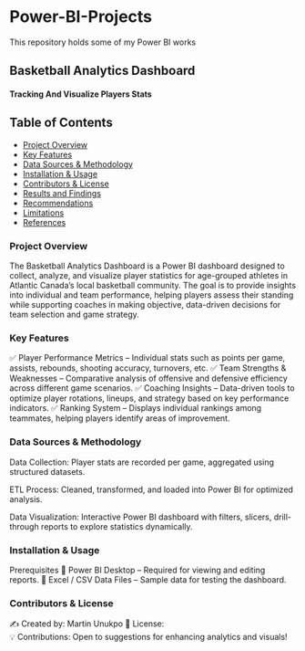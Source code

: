 # Power-BI-Projects
This repository holds some of my Power BI works

## Basketball Analytics Dashboard
#### Tracking And Visualize Players Stats


## Table of Contents
- [Project Overview](#project-overview)
- [Key Features](#key-features)
- [Data Sources & Methodology](#data-sources-and-methodology)
- [Installation & Usage](#installation-and-usage)
- [Contributors & License](#contributors-and-license)
- [Results and Findings](#results-and-findings)
- [Recommendations](#recommendations)
- [Limitations](#limitations)
- [References](#references)

### **Project Overview** 
The Basketball Analytics Dashboard is a Power BI dashboard designed to collect, analyze, and visualize player statistics for age-grouped athletes in Atlantic Canada’s local basketball community. The goal is to provide insights into individual and team performance, helping players assess their standing while supporting coaches in making objective, data-driven decisions for team selection and game strategy. 

### **Key Features**

✅ Player Performance Metrics – Individual stats such as points per game, assists, rebounds, shooting accuracy, turnovers, etc. 
✅ Team Strengths & Weaknesses – Comparative analysis of offensive and defensive efficiency across different game scenarios. 
✅ Coaching Insights – Data-driven tools to optimize player rotations, lineups, and strategy based on key performance indicators. 
✅ Ranking System – Displays individual rankings among teammates, helping players identify areas of improvement.


### **Data Sources & Methodology**
Data Collection: Player stats are recorded per game, aggregated using structured datasets.

ETL Process: Cleaned, transformed, and loaded into Power BI for optimized analysis.

Data Visualization: Interactive Power BI dashboard with filters, slicers, drill-through reports to explore statistics dynamically.


### **Installation & Usage**

Prerequisites
🔹 Power BI Desktop – Required for viewing and editing reports. 
🔹 Excel / CSV Data Files – Sample data for testing the dashboard.


### **Contributors & License**

✍️ Created by: Martin Unukpo 
🔹 License:  
💡 Contributions: Open to suggestions for enhancing analytics and visuals!

